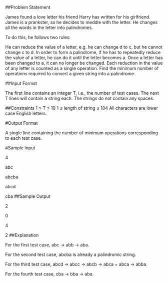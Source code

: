 ##Problem Statement

James found a love letter his friend Harry has written for his girlfriend. James is a prankster, so he decides to meddle with the letter. He changes all the words in the letter into palindromes.

To do this, he follows two rules:

He can reduce the value of a letter, e.g. he can change d to c, but he cannot change c to d.
In order to form a palindrome, if he has to repeatedly reduce the value of a letter, he can do it until the letter becomes a. Once a letter has been changed to a, it can no longer be changed.
Each reduction in the value of any letter is counted as a single operation. Find the minimum number of operations required to convert a given string into a palindrome.

##Input Format

The first line contains an integer T, i.e., the number of test cases.
The next T lines will contain a string each. The strings do not contain any spaces.

##Constraints
1 ≤ T ≤ 10
1 ≤ length of string ≤ 104
All characters are lower case English letters.

#Output Format

A single line containing the number of minimum operations corresponding to each test case.

#Sample Input

4

abc

abcba

abcd

cba
##Sample Output


2

0

4

2
##Explanation

For the first test case, abc -> abb -> aba.

For the second test case, abcba is already a palindromic string.

For the third test case, abcd -> abcc -> abcb -> abca = abca -> abba.

For the fourth test case, cba -> bba -> aba.
